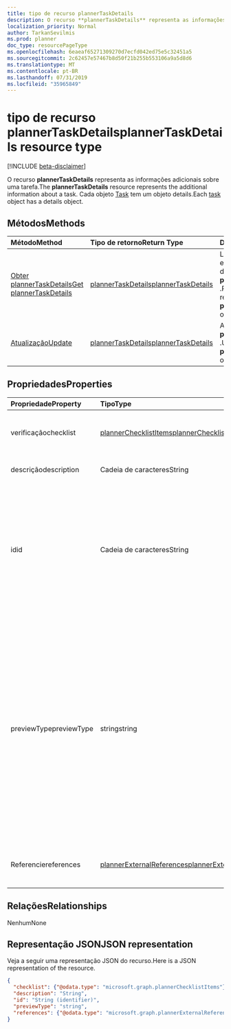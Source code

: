 ```yaml
---
title: tipo de recurso plannerTaskDetails
description: O recurso **plannerTaskDetails** representa as informações adicionais sobre uma tarefa. Cada objeto Task tem um objeto details.
localization_priority: Normal
author: TarkanSevilmis
ms.prod: planner
doc_type: resourcePageType
ms.openlocfilehash: 6eaeaf65271309270d7ecfd042ed75e5c32451a5
ms.sourcegitcommit: 2c62457e57467b8d50f21b255b553106a9a5d8d6
ms.translationtype: MT
ms.contentlocale: pt-BR
ms.lasthandoff: 07/31/2019
ms.locfileid: "35965849"
---
```

# <a name="plannertaskdetails-resource-type"></a><span data-ttu-id="76db2-104">tipo de recurso plannerTaskDetails</span><span class="sxs-lookup"><span data-stu-id="76db2-104">plannerTaskDetails resource type</span></span>

[!INCLUDE [beta-disclaimer](../../includes/beta-disclaimer.md)]

<span data-ttu-id="76db2-105">O recurso **plannerTaskDetails** representa as informações adicionais sobre uma tarefa.</span><span class="sxs-lookup"><span data-stu-id="76db2-105">The **plannerTaskDetails** resource represents the additional information about a task.</span></span> <span data-ttu-id="76db2-106">Cada objeto [Task](plannertask.md) tem um objeto details.</span><span class="sxs-lookup"><span data-stu-id="76db2-106">Each [task](plannertask.md) object has a details object.</span></span>


## <a name="methods"></a><span data-ttu-id="76db2-107">Métodos</span><span class="sxs-lookup"><span data-stu-id="76db2-107">Methods</span></span>

| <span data-ttu-id="76db2-108">Método</span><span class="sxs-lookup"><span data-stu-id="76db2-108">Method</span></span>           | <span data-ttu-id="76db2-109">Tipo de retorno</span><span class="sxs-lookup"><span data-stu-id="76db2-109">Return Type</span></span>    |<span data-ttu-id="76db2-110">Descrição</span><span class="sxs-lookup"><span data-stu-id="76db2-110">Description</span></span>|
|:---------------|:--------|:----------|
|[<span data-ttu-id="76db2-111">Obter plannerTaskDetails</span><span class="sxs-lookup"><span data-stu-id="76db2-111">Get plannerTaskDetails</span></span>](../api/plannertaskdetails-get.md) | [<span data-ttu-id="76db2-112">plannerTaskDetails</span><span class="sxs-lookup"><span data-stu-id="76db2-112">plannerTaskDetails</span></span>](plannertaskdetails.md) |<span data-ttu-id="76db2-113">Leia as propriedades e os relacionamentos do objeto **plannerTaskDetails** .</span><span class="sxs-lookup"><span data-stu-id="76db2-113">Read properties and relationships of **plannerTaskDetails** object.</span></span>|
|[<span data-ttu-id="76db2-114">Atualização</span><span class="sxs-lookup"><span data-stu-id="76db2-114">Update</span></span>](../api/plannertaskdetails-update.md) | [<span data-ttu-id="76db2-115">plannerTaskDetails</span><span class="sxs-lookup"><span data-stu-id="76db2-115">plannerTaskDetails</span></span>](plannertaskdetails.md)    |<span data-ttu-id="76db2-116">Atualize o objeto **plannerTaskDetails** .</span><span class="sxs-lookup"><span data-stu-id="76db2-116">Update **plannerTaskDetails** object.</span></span> |

## <a name="properties"></a><span data-ttu-id="76db2-117">Propriedades</span><span class="sxs-lookup"><span data-stu-id="76db2-117">Properties</span></span>
| <span data-ttu-id="76db2-118">Propriedade</span><span class="sxs-lookup"><span data-stu-id="76db2-118">Property</span></span>     | <span data-ttu-id="76db2-119">Tipo</span><span class="sxs-lookup"><span data-stu-id="76db2-119">Type</span></span>   |<span data-ttu-id="76db2-120">Descrição</span><span class="sxs-lookup"><span data-stu-id="76db2-120">Description</span></span>|
|:---------------|:--------|:----------|
|<span data-ttu-id="76db2-121">verificação</span><span class="sxs-lookup"><span data-stu-id="76db2-121">checklist</span></span>|[<span data-ttu-id="76db2-122">plannerChecklistItems</span><span class="sxs-lookup"><span data-stu-id="76db2-122">plannerChecklistItems</span></span>](plannerchecklistitems.md)|<span data-ttu-id="76db2-123">A coleção de itens de lista de verificação na tarefa.</span><span class="sxs-lookup"><span data-stu-id="76db2-123">The collection of checklist items on the task.</span></span>|
|<span data-ttu-id="76db2-124">descrição</span><span class="sxs-lookup"><span data-stu-id="76db2-124">description</span></span>|<span data-ttu-id="76db2-125">Cadeia de caracteres</span><span class="sxs-lookup"><span data-stu-id="76db2-125">String</span></span>|<span data-ttu-id="76db2-126">Descrição da tarefa</span><span class="sxs-lookup"><span data-stu-id="76db2-126">Description of the task</span></span>|
|<span data-ttu-id="76db2-127">id</span><span class="sxs-lookup"><span data-stu-id="76db2-127">id</span></span>|<span data-ttu-id="76db2-128">Cadeia de caracteres</span><span class="sxs-lookup"><span data-stu-id="76db2-128">String</span></span>| <span data-ttu-id="76db2-129">Somente leitura.</span><span class="sxs-lookup"><span data-stu-id="76db2-129">Read-only.</span></span> <span data-ttu-id="76db2-130">ID dos detalhes da tarefa.</span><span class="sxs-lookup"><span data-stu-id="76db2-130">ID of the task details.</span></span> <span data-ttu-id="76db2-131">Tem 28 caracteres e diferencia maiúsculas de minúsculas.</span><span class="sxs-lookup"><span data-stu-id="76db2-131">It is 28 characters long and case-sensitive.</span></span> <span data-ttu-id="76db2-132">[Formatar validação](tasks-identifiers-disclaimer.md) é feito no serviço.</span><span class="sxs-lookup"><span data-stu-id="76db2-132">[Format validation](tasks-identifiers-disclaimer.md) is done on the service.</span></span>|
|<span data-ttu-id="76db2-133">previewType</span><span class="sxs-lookup"><span data-stu-id="76db2-133">previewType</span></span>|<span data-ttu-id="76db2-134">string</span><span class="sxs-lookup"><span data-stu-id="76db2-134">string</span></span>|<span data-ttu-id="76db2-135">Isso define o tipo de visualização que aparece na tarefa.</span><span class="sxs-lookup"><span data-stu-id="76db2-135">This sets the type of preview that shows up on the task.</span></span> <span data-ttu-id="76db2-136">Os valores possíveis são: `automatic`, `noPreview`, `checklist`, `description`, `reference`.</span><span class="sxs-lookup"><span data-stu-id="76db2-136">Possible values are: `automatic`, `noPreview`, `checklist`, `description`, `reference`.</span></span> <span data-ttu-id="76db2-137">Quando definido para `automatic` a visualização exibida é escolhido pelo aplicativo que está exibindo a tarefa.</span><span class="sxs-lookup"><span data-stu-id="76db2-137">When set to `automatic` the displayed preview is chosen by the app viewing the task.</span></span>|
|<span data-ttu-id="76db2-138">Referencie</span><span class="sxs-lookup"><span data-stu-id="76db2-138">references</span></span>|[<span data-ttu-id="76db2-139">plannerExternalReferences</span><span class="sxs-lookup"><span data-stu-id="76db2-139">plannerExternalReferences</span></span>](plannerexternalreferences.md)|<span data-ttu-id="76db2-140">A coleção de referências na tarefa.</span><span class="sxs-lookup"><span data-stu-id="76db2-140">The collection of references on the task.</span></span>|

## <a name="relationships"></a><span data-ttu-id="76db2-141">Relações</span><span class="sxs-lookup"><span data-stu-id="76db2-141">Relationships</span></span>
<span data-ttu-id="76db2-142">Nenhum</span><span class="sxs-lookup"><span data-stu-id="76db2-142">None</span></span>


## <a name="json-representation"></a><span data-ttu-id="76db2-143">Representação JSON</span><span class="sxs-lookup"><span data-stu-id="76db2-143">JSON representation</span></span>
<span data-ttu-id="76db2-144">Veja a seguir uma representação JSON do recurso.</span><span class="sxs-lookup"><span data-stu-id="76db2-144">Here is a JSON representation of the resource.</span></span>

<!-- {
  "blockType": "resource",
  "optionalProperties": [

  ],
  "@odata.type": "microsoft.graph.plannerTaskDetails"
}-->

```json
{
  "checklist": {"@odata.type": "microsoft.graph.plannerChecklistItems"},
  "description": "String",
  "id": "String (identifier)",
  "previewType": "string",
  "references": {"@odata.type": "microsoft.graph.plannerExternalReferences"}
}

```

<!-- uuid: 8fcb5dbc-d5aa-4681-8e31-b001d5168d79
2015-10-25 14:57:30 UTC -->
<!--
{
  "type": "#page.annotation",
  "description": "plannerTaskDetails resource",
  "keywords": "",
  "section": "documentation",
  "tocPath": "",
  "suppressions": []
}
-->
